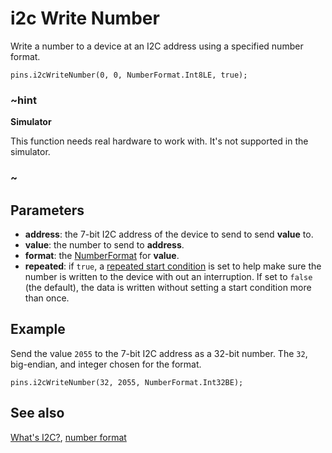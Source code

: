 # i2c Write Number

Write a number to a device at an I2C address using a specified number format.

```sig
pins.i2cWriteNumber(0, 0, NumberFormat.Int8LE, true);
```

### ~hint
**Simulator**

This function needs real hardware to work with. It's not supported in the simulator.

### ~

## Parameters

* **address**: the 7-bit I2C address of the device to send to send **value** to.
* **value**: the number to send to **address**.
* **format**: the [NumberFormat](/types/buffer/number-format) for **value**.
* **repeated**: if `true`, a [repeated start condition](http://www.i2c-bus.org/repeated-start-condition/) is set to help make sure the number is written to the device with out an interruption. If set to `false` (the default), the data is written without setting a start condition more than once.

## Example

Send the value `2055` to the 7-bit I2C address as a 32-bit number. The `32`, big-endian, and integer chosen for the format.

```blocks
pins.i2cWriteNumber(32, 2055, NumberFormat.Int32BE);
```

## See also

[What's I2C?](http://www.i2c-bus.org/), [number format](/types/buffer/number-format)